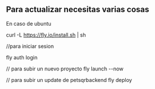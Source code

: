 

## Para actualizar necesitas varias cosas
En caso de ubuntu 

curl -L https://fly.io/install.sh | sh


//para iniciar sesion

fly auth login

// para subir un nuevo proyecto
fly launch --now

// para subir un update de petsqrbackend
fly deploy